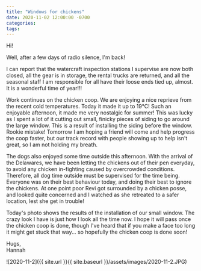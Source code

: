 ```yaml
---
title: "Windows for chickens"
date: 2020-11-02 12:00:00 -0700
categories:
tags:
---
```


Hi!

Well, after a few days of radio silence, I'm back!

I can report that the watercraft inspection stations I supervise are now both closed, all the gear is in storage, the rental trucks are returned, and all the seasonal staff I am responsible for all have their loose ends tied up, almost. It is a wonderful time of year!!!

Work continues on the chicken coop. We are enjoying a nice reprieve from the recent cold temperatures. Today it made it up to 19°C! Such an enjoyable afternoon, it made me very nostalgic for summer! This was lucky as I spent a lot of it cutting out small, finicky pieces of siding to go around the large window. This is a result of installing the siding before the window. Rookie mistake! Tomorrow I am hoping a friend will come and help progress the coop faster, but our track record with people showing up to help isn't great, so I am not holding my breath.

The dogs also enjoyed some time outside this afternoon. With the arrival of the Delawares, we have been letting the chickens out of their pen everyday, to avoid any chicken in-fighting caused by overcrowded conditions. Therefore, all dog time outside must be supervised for the time being. Everyone was on their best behaviour today, and doing their best to ignore the chickens. At one point poor Revi got surrounded by a chicken posse, and looked quite concerned and I watched as she retreated to a safer location, lest she get in trouble!

Today's photo shows the results of the installation of our small window. The crazy look I have is just how I look all the time now. I hope it will pass once the chicken coop is done, though I've heard that if you make a face too long it might get stuck that way... so hopefully the chicken coop is done soon!

Hugs,<br />
Hannah

![2020-11-2]({{ site.url }}{{ site.baseurl }}/assets/images/2020-11-2.JPG)